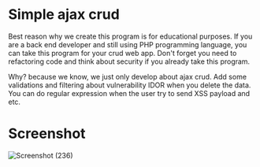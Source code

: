 # Simple ajax crud
Best reason why we create this program is for educational purposes. If you are a back end developer and still using PHP programming language, you can take this program for your crud web app. Don't forget you need to refactoring code and think about security if you already take this program.

Why? because we know, we just only develop about ajax crud. Add some validations and filtering about vulnerability IDOR when you delete the data. You can do regular expression when the user try to send XSS payload and etc. 

# Screenshot
![Screenshot (236)](https://user-images.githubusercontent.com/83481679/205486897-aa7a4e28-085c-474b-bd48-6e14db324104.png)

